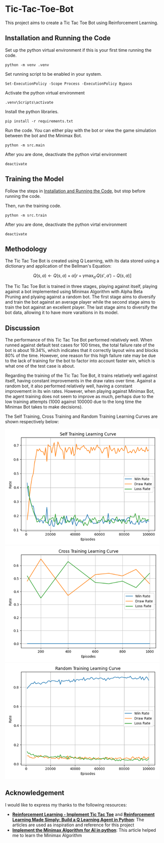 # Tic-Tac-Toe-Bot
This project aims to create a Tic Tac Toe Bot using Reinforcement Learning. 

## Installation and Running the Code

Set up the python virtual environment if this is your first time running the code.
```
python -m venv .venv
```

Set running script to be enabled in your system. 
```
Set-ExecutionPolicy -Scope Process -ExecutionPolicy Bypass
```

Activate the python virtual environment
```
.venv\Scripts\activate
```

Install the python libraries.
```
pip install -r requirements.txt
```

Run the code. You can either play with the bot or view the game simulation between the bot and the Minimax Bot. 
```
python -m src.main
```

After you are done, deactivate the python virtal environment
```
deactivate
```

## Training the Model

Follow the steps in [Installation and Running the Code](#installation-and-running-the-code), but stop before running the code. 

Then, run the training code.
```
python -m src.train
```

After you are done, deactivate the python virtal environment
```
deactivate
```

## Methodology

The Tic Tac Toe Bot is created using Q Learning, with its data stored using a dictionary and application of the Bellman's Equation: 
```math
Q(s, a) \leftarrow Q(s, a) + \alpha \left[ r + \gamma \max_{a'} Q(s', a') - Q(s, a) \right]
```

The Tic Tac Toe Bot is trained in three stages, playing against itself, playing against a bot implemented using Minimax Algorithm with Alpha Beta Pruning and plyaing against a random bot. The first stage aims to diversify and train the bot against an average player while the second stage aims to train the bot against an excellent player. The last stage aims to diversify the bot data, allowing it to have more varaitions in its model. 

## Discussion

The performance of this Tic Tac Toe Bot performed relatively well. When runned against default test cases for 100 times, the total failure rate of the bot is about 19.34%, which indicates that it correctly layout wins and blocks 80% of the time. However, one reason for this high failure rate may be due to the lack of training for the bot to factor into account faster win, which is what one of the test case is about. 

Regarding the training of the Tic Tac Toe Bot, it trains relatively well against itself, having constant improvements in the draw rates over time. Against a random bot, it also performed relatively well, having a constant improvement in its win rates. However, when playing against Minimax Bot, the agent training does not seem to improve as much, perhaps due to the low training attempts (1000 against 100000 due to the long time the Minimax Bot takes to make decisions). 

The Self Training, Cross Training and Random Training Learning Curves are shown respectively below: 

![Self Training Learning Curve](./static/Self_Training_Learning_Curve.png)
![Cross Training Learning Curve](./static/Cross_Training_Learning_Curve.png)
![Random Training Learning Curve](./static/Random_Training_Learning_Curve.png)


## Acknowledgement

I would like to express my thanks to the following resources:

- [**Reinforcement Learning - Implement Tic Tac Toe**](https://towardsdatascience.com/reinforcement-learning-implement-tictactoe-189582bea542/) and [**Reinforcement Learning Made Simply: Build a Q Learning Agent in Python**](https://towardsdatascience.com/reinforcement-learning-made-simple-build-a-q-learning-agent-in-python/): The articles are used as inspiration and reference for this project
- [**Implement the Minimax Algorithm for AI in python**](https://www.datacamp.com/tutorial/minimax-algorithm-for-ai-in-python): This article helped me to learn the Minimax Algorithm
